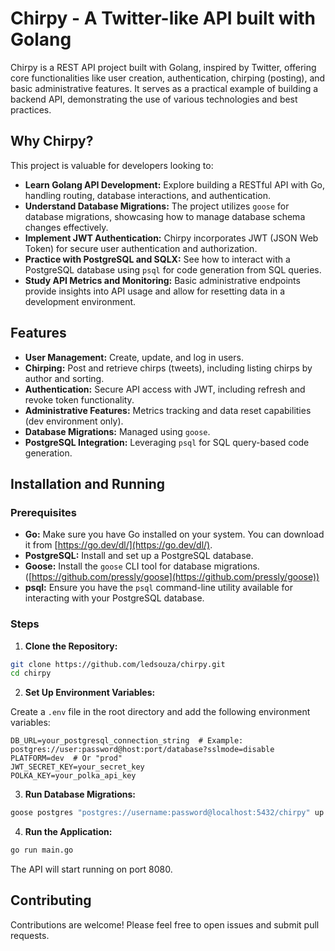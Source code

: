 # Chirpy - A Twitter-like API built with Golang

Chirpy is a REST API project built with Golang, inspired by Twitter, offering core functionalities like user creation, authentication, chirping (posting), and basic administrative features.  It serves as a practical example of building a backend API, demonstrating the use of various technologies and best practices.

## Why Chirpy?

This project is valuable for developers looking to:

* **Learn Golang API Development:** Explore building a RESTful API with Go, handling routing, database interactions, and authentication.
* **Understand Database Migrations:**  The project utilizes `goose` for database migrations, showcasing how to manage database schema changes effectively.
* **Implement JWT Authentication:**  Chirpy incorporates JWT (JSON Web Token) for secure user authentication and authorization.
* **Practice with PostgreSQL and SQLX:** See how to interact with a PostgreSQL database using `psql` for code generation from SQL queries.
* **Study API Metrics and Monitoring:**  Basic administrative endpoints provide insights into API usage and allow for resetting data in a development environment.

## Features

* **User Management:** Create, update, and log in users.
* **Chirping:** Post and retrieve chirps (tweets), including listing chirps by author and sorting.
* **Authentication:** Secure API access with JWT, including refresh and revoke token functionality.
* **Administrative Features:**  Metrics tracking and data reset capabilities (dev environment only).
* **Database Migrations:** Managed using `goose`.
* **PostgreSQL Integration:**  Leveraging `psql` for SQL query-based code generation.


## Installation and Running

### Prerequisites

* **Go:** Make sure you have Go installed on your system.  You can download it from [https://go.dev/dl/](https://go.dev/dl/).
* **PostgreSQL:**  Install and set up a PostgreSQL database.
* **Goose:** Install the `goose` CLI tool for database migrations. ([https://github.com/pressly/goose](https://github.com/pressly/goose))
* **psql:** Ensure you have the `psql` command-line utility available for interacting with your PostgreSQL database.


### Steps

1. **Clone the Repository:**

```bash
git clone https://github.com/ledsouza/chirpy.git
cd chirpy
```

2. **Set Up Environment Variables:**

Create a `.env` file in the root directory and add the following environment variables:

```
DB_URL=your_postgresql_connection_string  # Example: postgres://user:password@host:port/database?sslmode=disable
PLATFORM=dev  # Or "prod"
JWT_SECRET_KEY=your_secret_key
POLKA_KEY=your_polka_api_key
```

3. **Run Database Migrations:**

```bash
goose postgres "postgres://username:password@localhost:5432/chirpy" up 
```

4. **Run the Application:**

```bash
go run main.go
```

The API will start running on port 8080.


## Contributing

Contributions are welcome!  Please feel free to open issues and submit pull requests.
